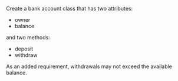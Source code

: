 Create a bank account class that has two attributes:
- owner
- balance

and two methods:
- deposit
- withdraw

As an added requirement, withdrawals may not exceed the available balance.
